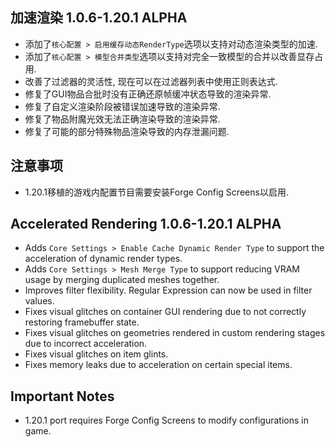 ## 加速渲染 1.0.6-1.20.1 ALPHA
- 添加了``核心配置 > 启用缓存动态RenderType``选项以支持对动态渲染类型的加速.
- 添加了``核心配置 > 模型合并类型``选项以支持对完全一致模型的合并以改善显存占用.
- 改善了过滤器的灵活性, 现在可以在过滤器列表中使用正则表达式.
- 修复了GUI物品合批时没有正确还原帧缓冲状态导致的渲染异常.
- 修复了自定义渲染阶段被错误加速导致的渲染异常.
- 修复了物品附魔光效无法正确渲染导致的渲染异常.
- 修复了可能的部分特殊物品渲染导致的内存泄漏问题.

## 注意事项
- 1.20.1移植的游戏内配置节目需要安装Forge Config Screens以启用.

## Accelerated Rendering 1.0.6-1.20.1 ALPHA
- Adds ``Core Settings > Enable Cache Dynamic Render Type`` to support the acceleration of dynamic render types.
- Adds ``Core Settings > Mesh Merge Type`` to support reducing VRAM usage by merging duplicated meshes together.
- Improves filter flexibility. Regular Expression can now be used in filter values.
- Fixes visual glitches on container GUI rendering due to not correctly restoring framebuffer state.
- Fixes visual glitches on geometries rendered in custom rendering stages due to incorrect acceleration.
- Fixes visual glitches on item glints.
- Fixes memory leaks due to acceleration on certain special items.

## Important Notes
- 1.20.1 port requires Forge Config Screens to modify configurations in game.